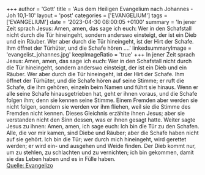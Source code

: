 +++
author = 'Gott'
title = 'Aus dem Heiligen Evangelium nach Johannes - Joh 10,1-10'
layout = 'post'
categories = ['EVANGELIUM']
tags = ['EVANGELIUM']
date = '2023-04-30 08:00:05 +0100'
summary = 'In jener Zeit sprach Jesus: Amen, amen, das sage ich euch: Wer in den Schafstall nicht durch die Tür hineingeht, sondern anderswo einsteigt, der ist ein Dieb und ein Räuber. Wer aber durch die Tür hineingeht, ist der Hirt der Schafe. Ihm öffnet der Türhüter, und die Schafe hören ....'
linkedsummaryImage = 'evangelist_johannes.jpg'
keepImageRatio = 'true'
+++
In jener Zeit sprach Jesus: Amen, amen, das sage ich euch: Wer in den Schafstall nicht durch die Tür hineingeht, sondern anderswo einsteigt, der ist ein Dieb und ein Räuber.
Wer aber durch die Tür hineingeht, ist der Hirt der Schafe.
Ihm öffnet der Türhüter, und die Schafe hören auf seine Stimme; er ruft die Schafe, die ihm gehören, einzeln beim Namen und führt sie hinaus.<!--more-->
Wenn er alle seine Schafe hinausgetrieben hat, geht er ihnen voraus, und die Schafe folgen ihm; denn sie kennen seine Stimme.
Einem Fremden aber werden sie nicht folgen, sondern sie werden vor ihm fliehen, weil sie die Stimme des Fremden nicht kennen.
Dieses Gleichnis erzählte ihnen Jesus; aber sie verstanden nicht den Sinn dessen, was er ihnen gesagt hatte.
Weiter sagte Jesus zu ihnen: Amen, amen, ich sage euch: Ich bin die Tür zu den Schafen.
Alle, die vor mir kamen, sind Diebe und Räuber; aber die Schafe haben nicht auf sie gehört.
Ich bin die Tür; wer durch mich hineingeht, wird gerettet werden; er wird ein- und ausgehen und Weide finden.
Der Dieb kommt nur, um zu stehlen, zu schlachten und zu vernichten; ich bin gekommen, damit sie das Leben haben und es in Fülle haben.<br> [Quelle: Evangelizo](https://evangeliumtagfuertag.org/DE/gospel)